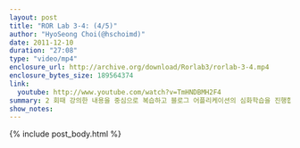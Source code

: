 ```yaml
---
layout: post
title: "ROR Lab 3-4: (4/5)"
author: "HyoSeong Choi(@hschoimd)"
date: 2011-12-10
duration: "27:08"
type: "video/mp4"
enclosure_url: http://archive.org/download/Rorlab3/rorlab-3-4.mp4
enclosure_bytes_size: 189564374
link:
  youtube: http://www.youtube.com/watch?v=TmHNDBMH2F4
summary: 2 회때 강의한 내용을 중심으로 복습하고 블로그 어플리케이션의 심화학습을 진행합니다.
show_notes:
---
```


{% include post_body.html %}